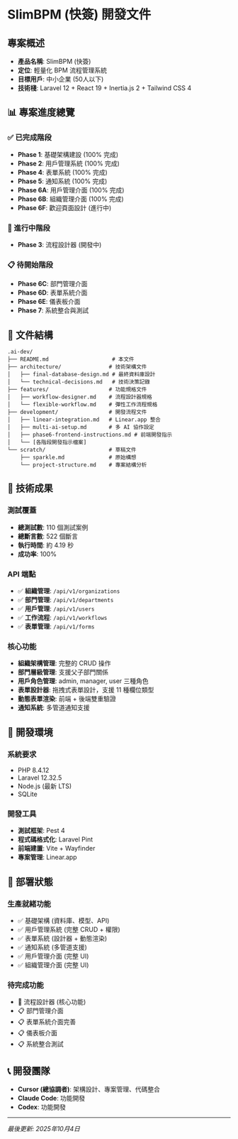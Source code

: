 # SlimBPM (快簽) 開發文件

## 專案概述
- **產品名稱**: SlimBPM (快簽)
- **定位**: 輕量化 BPM 流程管理系統
- **目標用戶**: 中小企業 (50人以下)
- **技術棧**: Laravel 12 + React 19 + Inertia.js 2 + Tailwind CSS 4

## 📊 專案進度總覽

### ✅ 已完成階段
- **Phase 1**: 基礎架構建設 (100% 完成)
- **Phase 2**: 用戶管理系統 (100% 完成) 
- **Phase 4**: 表單系統 (100% 完成)
- **Phase 5**: 通知系統 (100% 完成)
- **Phase 6A**: 用戶管理介面 (100% 完成)
- **Phase 6B**: 組織管理介面 (100% 完成)
- **Phase 6F**: 歡迎頁面設計 (進行中)

### 🔄 進行中階段
- **Phase 3**: 流程設計器 (開發中)

### 📋 待開始階段
- **Phase 6C**: 部門管理介面
- **Phase 6D**: 表單系統介面
- **Phase 6E**: 儀表板介面
- **Phase 7**: 系統整合與測試

## 📁 文件結構
```
.ai-dev/
├── README.md                    # 本文件
├── architecture/               # 技術架構文件
│   ├── final-database-design.md # 最終資料庫設計
│   └── technical-decisions.md   # 技術決策記錄
├── features/                   # 功能規格文件
│   ├── workflow-designer.md    # 流程設計器規格
│   └── flexible-workflow.md    # 彈性工作流程規格
├── development/                # 開發流程文件
│   ├── linear-integration.md   # Linear.app 整合
│   ├── multi-ai-setup.md       # 多 AI 協作設定
│   ├── phase6-frontend-instructions.md # 前端開發指示
│   └── [各階段開發指示檔案]
└── scratch/                    # 草稿文件
    ├── sparkle.md              # 原始構想
    └── project-structure.md    # 專案結構分析
```

## 🎯 技術成果

### 測試覆蓋
- **總測試數**: 110 個測試案例
- **總斷言數**: 522 個斷言
- **執行時間**: 約 4.19 秒
- **成功率**: 100%

### API 端點
- ✅ **組織管理**: `/api/v1/organizations`
- ✅ **部門管理**: `/api/v1/departments`
- ✅ **用戶管理**: `/api/v1/users`
- ✅ **工作流程**: `/api/v1/workflows`
- ✅ **表單管理**: `/api/v1/forms`

### 核心功能
- **組織架構管理**: 完整的 CRUD 操作
- **部門層級管理**: 支援父子部門關係
- **用戶角色管理**: admin, manager, user 三種角色
- **表單設計器**: 拖拽式表單設計，支援 11 種欄位類型
- **動態表單渲染**: 前端 + 後端雙重驗證
- **通知系統**: 多管道通知支援

## 🔧 開發環境

### 系統要求
- PHP 8.4.12
- Laravel 12.32.5
- Node.js (最新 LTS)
- SQLite

### 開發工具
- **測試框架**: Pest 4
- **程式碼格式化**: Laravel Pint
- **前端建置**: Vite + Wayfinder
- **專案管理**: Linear.app

## 🚀 部署狀態

### 生產就緒功能
- ✅ 基礎架構 (資料庫、模型、API)
- ✅ 用戶管理系統 (完整 CRUD + 權限)
- ✅ 表單系統 (設計器 + 動態渲染)
- ✅ 通知系統 (多管道支援)
- ✅ 用戶管理介面 (完整 UI)
- ✅ 組織管理介面 (完整 UI)

### 待完成功能
- 🔄 流程設計器 (核心功能)
- 📋 部門管理介面
- 📋 表單系統介面完善
- 📋 儀表板介面
- 📋 系統整合測試

## 📞 開發團隊
- **Cursor (總協調者)**: 架構設計、專案管理、代碼整合
- **Claude Code**: 功能開發
- **Codex**: 功能開發

---
*最後更新: 2025年10月4日*